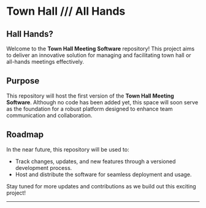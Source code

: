 # Town Hall /// All Hands 

## Hall Hands?

Welcome to the **Town Hall Meeting Software** repository! This project aims to deliver an innovative solution for managing and facilitating town hall or all-hands meetings effectively. 

## Purpose

This repository will host the first version of the **Town Hall Meeting Software**. Although no code has been added yet, this space will soon serve as the foundation for a robust platform designed to enhance team communication and collaboration.

## Roadmap

In the near future, this repository will be used to:
- Track changes, updates, and new features through a versioned development process.
- Host and distribute the software for seamless deployment and usage.

Stay tuned for more updates and contributions as we build out this exciting project!

--- 


